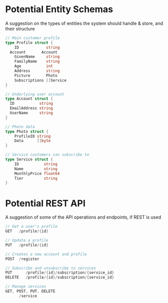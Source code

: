 # Potential Entity Schemas

A suggestion on the types of entities the system should handle & store, and their structure

```go
// Main customer profile
type Profile struct {
	ID            string
  Account       Account
	GivenName     string
	FamilyName    string
	Age           int
	Address       string
	Picture       Photo
	Subscriptions []Service
}

// Underlying user account
type Account struct {
  ID           string
  EmailAddress string
  UserName     string
}

// Photo data
type Photo struct {
	ProfileID string
	Data      []byte
}

// Service customers can subscribe to
type Service struct {
	ID           string
	Name         string
	MonthlyPrice float64
	Tier         string
}
```

# Potential REST API 

A suggestion of some of the API operations and endpoints, if REST is used

```go
// Get a user's profile
GET   /profile/{id}

// Update a profile
PUT   /profile/{id}

// Creates a new account and profile
POST  /register      

// Subscribe and unsubscribe to services
PUT      /profile/{id}/subscription/{service_id}
DELETE   /profile/{id}/subscription/{service_id}

// Manage services
GET, POST, PUT, DELETE
      /service
```
